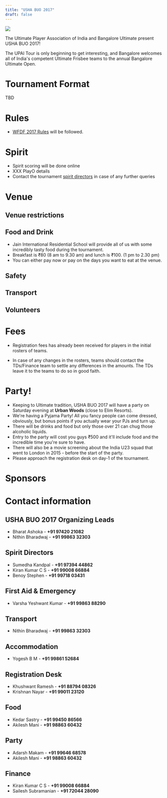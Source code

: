 ```yaml
---
title: "USHA BUO 2017"
draft: false
---
```


![](../images/buo-2017-logo.jpg)

The Ultimate Player Association of India and Bangalore Ultimate present USHA BUO
2017!

The UPAI Tour is only beginning to get interesting, and Bangalore
welcomes all of India's competent Ultimate Frisbee teams to the annual
Bangalore Ultimate Open.

Tournament Format
=================

TBD

Rules
=====

- [WFDF 2017 Rules](https://rules.wfdf.org/) will be followed.

Spirit
======

- Spirit scoring will be done online
- XXX PlayO details
- Contact the tournament [spirit directors](#spirit-directors) in case of any further queries

Venue
=====

Venue restrictions
------------------

Food and Drink
--------------

- Jain International Residential School will provide all of us with some
  incredibly tasty food during the tournament.
- Breakfast is ₹80 (8 am to 9.30 am) and lunch is ₹100. (1 pm to 2.30 pm)
- You can either pay now or pay on the days you want to eat at the venue.

Safety
------

Transport
---------

Volunteers
----------

Fees
====

- Registration fees has already been received for players in the
  initial rosters of teams.

- In case of any changes in the rosters, teams should contact the
  TDs/Finance team to settle any differences in the amounts. The TDs
  leave it to the teams to do so in good faith.

Party!
======

- Keeping to Ultimate tradition, USHA BUO 2017 will have a party on
  Saturday evening at **Urban Woods** (close to Elim Resorts).
- We're having a Pyjama Party! All you fancy people can come dressed, obviously,
  but bonus points if you actually wear your PJs and turn up.
- There will be drinks and food but only those over 21 can chug those
  alcoholic liquids.
- Entry to the party will cost you guys ₹500 and it'll include food
  and the incredible time you're sure to have.
- There will also be a movie screening about the India U23 squad that
  went to London in 2015 - before the start of the party.
- Please approach the registration desk on day-1 of the tournament.

Sponsors
========

Contact information
===================

USHA BUO 2017 Organizing Leads
------------------------------

- Bharat Ashoka - **+91 97420 21082**
- Nithin Bharadwaj - **+91 99863 32303**

Spirit Directors
--------------------

- Sumedha Kandpal - **+91 97394 44862**
- Kiran Kumar C S - **+91 99008 66884**
- Benoy Stephen - **+91 99718 03431**

First Aid & Emergency
---------------------

- Varsha Yeshwant Kumar - **+91 99863 88290**

Transport
---------

- Nithin Bharadwaj - **+91 99863 32303**

Accommodation
-------------

- Yogesh B M - **+91 99861 52684**

Registration Desk
-----------------

- Khushwant Ramesh - **+91 88794 08326**
- Krishnan Nayar - **+91 99011 23120**

Food
----

- Kedar Sastry - **+91 99450 86566**
- Akilesh Mani - **+91 98863 60432**

Party
-----

- Adarsh Makam - **+91 99646 68578**
- Akilesh Mani - **+91 98863 60432**

Finance
-------

- Kiran Kumar C S - **+91 99008 66884**
- Sailesh Subramanian - **+91 72044 28090**
